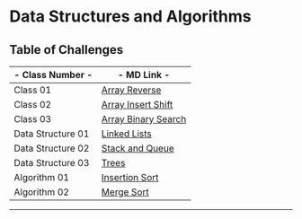 # Data Structures and Algorithms

## Table of Challenges

| - Class Number - | - MD Link - |
|---|---|
| Class 01 | [Array Reverse](./Class_01_python_array_reverse/README.md) |
| Class 02 | [Array Insert Shift](./Class_02_insert_shift_array/README.md) |
| Class 03 | [Array Binary Search](./Class_03_array_binary_search/README.md) |
| Data Structure 01 | [Linked Lists](./linked-list/README.md) |
| Data Structure 02 | [Stack and Queue](./stack-and-queue/README.md) |
| Data Structure 03 | [Trees](./trees/README.md) |
| Algorithm 01 | [Insertion Sort](./sorting-algorithims/sorting_algorithms/insertion_sort/README.md) |
| Algorithm 02 | [Merge Sort](./sorting-algorithims/sorting_algorithms/merge_sort/README.md) |

---
